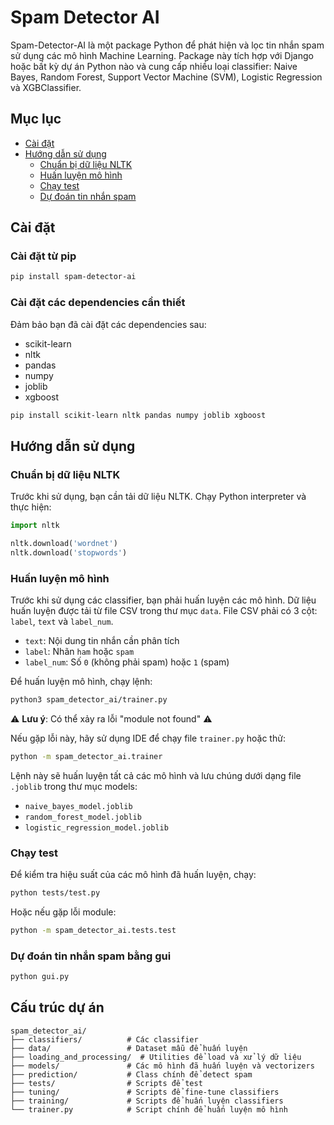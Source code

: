 # Spam Detector AI

Spam-Detector-AI là một package Python để phát hiện và lọc tin nhắn spam sử dụng các mô hình Machine Learning. Package này tích hợp với Django hoặc bất kỳ dự án Python nào và cung cấp nhiều loại classifier: Naive Bayes, Random Forest, Support Vector Machine (SVM), Logistic Regression và XGBClassifier.

## Mục lục

- [Cài đặt](#cài-đặt)
- [Hướng dẫn sử dụng](#hướng-dẫn-sử-dụng)
    - [Chuẩn bị dữ liệu NLTK](#chuẩn-bị-dữ-liệu-nltk)
    - [Huấn luyện mô hình](#huấn-luyện-mô-hình)
    - [Chạy test](#chạy-test)
    - [Dự đoán tin nhắn spam](#dự-đoán-tin-nhắn-spam)

## Cài đặt

### Cài đặt từ pip

```sh
pip install spam-detector-ai
```

### Cài đặt các dependencies cần thiết

Đảm bảo bạn đã cài đặt các dependencies sau:

- scikit-learn
- nltk
- pandas
- numpy
- joblib
- xgboost

```sh
pip install scikit-learn nltk pandas numpy joblib xgboost
```

## Hướng dẫn sử dụng

### Chuẩn bị dữ liệu NLTK

Trước khi sử dụng, bạn cần tải dữ liệu NLTK. Chạy Python interpreter và thực hiện:

```python
import nltk

nltk.download('wordnet')
nltk.download('stopwords')
```

### Huấn luyện mô hình

Trước khi sử dụng các classifier, bạn phải huấn luyện các mô hình. Dữ liệu huấn luyện được tải từ file CSV trong thư mục `data`. File CSV phải có 3 cột: `label`, `text` và `label_num`.

- `text`: Nội dung tin nhắn cần phân tích
- `label`: Nhãn `ham` hoặc `spam`  
- `label_num`: Số `0` (không phải spam) hoặc `1` (spam)

Để huấn luyện mô hình, chạy lệnh:

```sh
python3 spam_detector_ai/trainer.py
```

⚠️ **Lưu ý**: Có thể xảy ra lỗi "module not found" ⚠️

Nếu gặp lỗi này, hãy sử dụng IDE để chạy file `trainer.py` hoặc thử:

```sh
python -m spam_detector_ai.trainer
```

Lệnh này sẽ huấn luyện tất cả các mô hình và lưu chúng dưới dạng file `.joblib` trong thư mục models:

- `naive_bayes_model.joblib`
- `random_forest_model.joblib`
- `logistic_regression_model.joblib`

### Chạy test

Để kiểm tra hiệu suất của các mô hình đã huấn luyện, chạy:

```sh
python tests/test.py
```

Hoặc nếu gặp lỗi module:

```sh
python -m spam_detector_ai.tests.test
```

### Dự đoán tin nhắn spam bằng gui

```sh
python gui.py
```





## Cấu trúc dự án

```
spam_detector_ai/
├── classifiers/          # Các classifier 
├── data/                 # Dataset mẫu để huấn luyện
├── loading_and_processing/  # Utilities để load và xử lý dữ liệu
├── models/               # Các mô hình đã huấn luyện và vectorizers
├── prediction/           # Class chính để detect spam
├── tests/                # Scripts để test
├── tuning/               # Scripts để fine-tune classifiers
├── training/             # Scripts để huấn luyện classifiers
└── trainer.py            # Script chính để huấn luyện mô hình
```